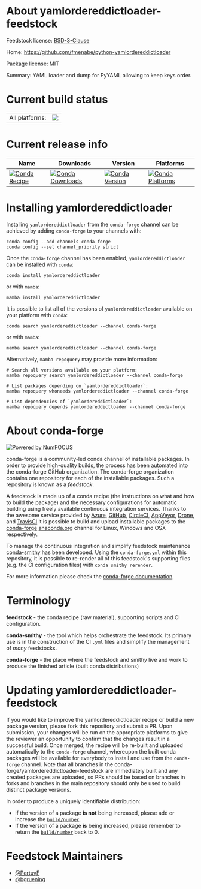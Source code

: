 About yamlordereddictloader-feedstock
=====================================

Feedstock license: [BSD-3-Clause](https://github.com/conda-forge/yamlordereddictloader-feedstock/blob/main/LICENSE.txt)

Home: https://github.com/fmenabe/python-yamlordereddictloader

Package license: MIT

Summary: YAML loader and dump for PyYAML allowing to keep keys order.

Current build status
====================


<table><tr><td>All platforms:</td>
    <td>
      <a href="https://dev.azure.com/conda-forge/feedstock-builds/_build/latest?definitionId=4434&branchName=main">
        <img src="https://dev.azure.com/conda-forge/feedstock-builds/_apis/build/status/yamlordereddictloader-feedstock?branchName=main">
      </a>
    </td>
  </tr>
</table>

Current release info
====================

| Name | Downloads | Version | Platforms |
| --- | --- | --- | --- |
| [![Conda Recipe](https://img.shields.io/badge/recipe-yamlordereddictloader-green.svg)](https://anaconda.org/conda-forge/yamlordereddictloader) | [![Conda Downloads](https://img.shields.io/conda/dn/conda-forge/yamlordereddictloader.svg)](https://anaconda.org/conda-forge/yamlordereddictloader) | [![Conda Version](https://img.shields.io/conda/vn/conda-forge/yamlordereddictloader.svg)](https://anaconda.org/conda-forge/yamlordereddictloader) | [![Conda Platforms](https://img.shields.io/conda/pn/conda-forge/yamlordereddictloader.svg)](https://anaconda.org/conda-forge/yamlordereddictloader) |

Installing yamlordereddictloader
================================

Installing `yamlordereddictloader` from the `conda-forge` channel can be achieved by adding `conda-forge` to your channels with:

```
conda config --add channels conda-forge
conda config --set channel_priority strict
```

Once the `conda-forge` channel has been enabled, `yamlordereddictloader` can be installed with `conda`:

```
conda install yamlordereddictloader
```

or with `mamba`:

```
mamba install yamlordereddictloader
```

It is possible to list all of the versions of `yamlordereddictloader` available on your platform with `conda`:

```
conda search yamlordereddictloader --channel conda-forge
```

or with `mamba`:

```
mamba search yamlordereddictloader --channel conda-forge
```

Alternatively, `mamba repoquery` may provide more information:

```
# Search all versions available on your platform:
mamba repoquery search yamlordereddictloader --channel conda-forge

# List packages depending on `yamlordereddictloader`:
mamba repoquery whoneeds yamlordereddictloader --channel conda-forge

# List dependencies of `yamlordereddictloader`:
mamba repoquery depends yamlordereddictloader --channel conda-forge
```


About conda-forge
=================

[![Powered by
NumFOCUS](https://img.shields.io/badge/powered%20by-NumFOCUS-orange.svg?style=flat&colorA=E1523D&colorB=007D8A)](https://numfocus.org)

conda-forge is a community-led conda channel of installable packages.
In order to provide high-quality builds, the process has been automated into the
conda-forge GitHub organization. The conda-forge organization contains one repository
for each of the installable packages. Such a repository is known as a *feedstock*.

A feedstock is made up of a conda recipe (the instructions on what and how to build
the package) and the necessary configurations for automatic building using freely
available continuous integration services. Thanks to the awesome service provided by
[Azure](https://azure.microsoft.com/en-us/services/devops/), [GitHub](https://github.com/),
[CircleCI](https://circleci.com/), [AppVeyor](https://www.appveyor.com/),
[Drone](https://cloud.drone.io/welcome), and [TravisCI](https://travis-ci.com/)
it is possible to build and upload installable packages to the
[conda-forge](https://anaconda.org/conda-forge) [anaconda.org](https://anaconda.org/)
channel for Linux, Windows and OSX respectively.

To manage the continuous integration and simplify feedstock maintenance
[conda-smithy](https://github.com/conda-forge/conda-smithy) has been developed.
Using the ``conda-forge.yml`` within this repository, it is possible to re-render all of
this feedstock's supporting files (e.g. the CI configuration files) with ``conda smithy rerender``.

For more information please check the [conda-forge documentation](https://conda-forge.org/docs/).

Terminology
===========

**feedstock** - the conda recipe (raw material), supporting scripts and CI configuration.

**conda-smithy** - the tool which helps orchestrate the feedstock.
                   Its primary use is in the construction of the CI ``.yml`` files
                   and simplify the management of *many* feedstocks.

**conda-forge** - the place where the feedstock and smithy live and work to
                  produce the finished article (built conda distributions)


Updating yamlordereddictloader-feedstock
========================================

If you would like to improve the yamlordereddictloader recipe or build a new
package version, please fork this repository and submit a PR. Upon submission,
your changes will be run on the appropriate platforms to give the reviewer an
opportunity to confirm that the changes result in a successful build. Once
merged, the recipe will be re-built and uploaded automatically to the
`conda-forge` channel, whereupon the built conda packages will be available for
everybody to install and use from the `conda-forge` channel.
Note that all branches in the conda-forge/yamlordereddictloader-feedstock are
immediately built and any created packages are uploaded, so PRs should be based
on branches in forks and branches in the main repository should only be used to
build distinct package versions.

In order to produce a uniquely identifiable distribution:
 * If the version of a package **is not** being increased, please add or increase
   the [``build/number``](https://docs.conda.io/projects/conda-build/en/latest/resources/define-metadata.html#build-number-and-string).
 * If the version of a package **is** being increased, please remember to return
   the [``build/number``](https://docs.conda.io/projects/conda-build/en/latest/resources/define-metadata.html#build-number-and-string)
   back to 0.

Feedstock Maintainers
=====================

* [@PertuyF](https://github.com/PertuyF/)
* [@bgruening](https://github.com/bgruening/)

